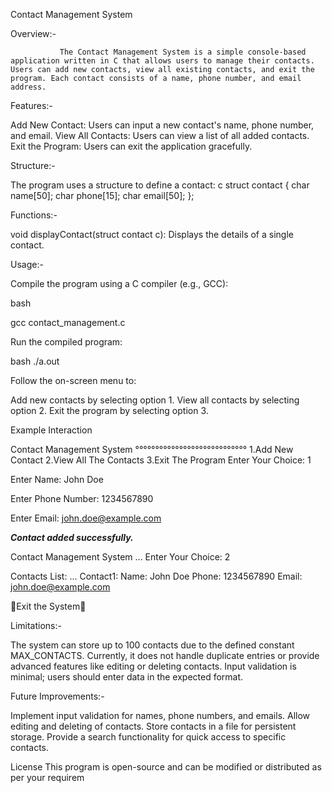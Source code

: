 Contact Management System

Overview:-

               The Contact Management System is a simple console-based application written in C that allows users to manage their contacts. Users can add new contacts, view all existing contacts, and exit the program. Each contact consists of a name, phone number, and email address.

Features:-

Add New Contact: Users can input a new contact's name, phone number, and email.
View All Contacts: Users can view a list of all added contacts.
Exit the Program: Users can exit the application gracefully.

Structure:-

The program uses a structure to define a contact:
c
struct contact {
    char name[50];
    char phone[15];
    char email[50];
};


Functions:-

void displayContact(struct contact c): Displays the details of a single contact.

Usage:-

Compile the program using a C compiler (e.g., GCC):

bash

gcc contact_management.c 

Run the compiled program:

bash
./a.out

Follow the on-screen menu to:

Add new contacts by selecting option 1.
View all contacts by selecting option 2.
Exit the program by selecting option 3.

Example Interaction

Contact Management System
°°°°°°°°°°°°°°°°°°°°°°°°°°°°
1.Add New Contact
2.View All The Contacts
3.Exit The Program
Enter Your Choice: 1

Enter Name: John Doe

Enter Phone Number: 1234567890

Enter Email: john.doe@example.com

***Contact added successfully.***

Contact Management System
...
Enter Your Choice: 2

Contacts List:
...
Contact1:
Name: John Doe
Phone: 1234567890
Email: john.doe@example.com

👋Exit the System👋

Limitations:-

The system can store up to 100 contacts due to the defined constant MAX_CONTACTS.
Currently, it does not handle duplicate entries or provide advanced features like editing or deleting contacts.
Input validation is minimal; users should enter data in the expected format.

Future Improvements:-

Implement input validation for names, phone numbers, and emails.
Allow editing and deleting of contacts.
Store contacts in a file for persistent storage.
Provide a search functionality for quick access to specific contacts.

License
This program is open-source and can be modified or distributed as per your requirem
